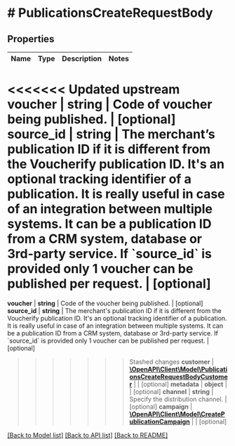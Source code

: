 # # PublicationsCreateRequestBody

## Properties

Name | Type | Description | Notes
------------ | ------------- | ------------- | -------------
<<<<<<< Updated upstream
**voucher** | **string** | Code of voucher being published. | [optional]
**source_id** | **string** | The merchant’s publication ID if it is different from the Voucherify publication ID. It&#39;s an optional tracking identifier of a publication. It is really useful in case of an integration between multiple systems. It can be a publication ID from a CRM system, database or 3rd-party service. If &#x60;source_id&#x60; is provided only 1 voucher can be published per request. | [optional]
=======
**voucher** | **string** | Code of the voucher being published. | [optional]
**source_id** | **string** | The merchant&#39;s publication ID if it is different from the Voucherify publication ID. It&#39;s an optional tracking identifier of a publication. It is really useful in case of an integration between multiple systems. It can be a publication ID from a CRM system, database or 3rd-party service. If &#x60;source_id&#x60; is provided only 1 voucher can be published per request. | [optional]
>>>>>>> Stashed changes
**customer** | [**\OpenAPI\Client\Model\PublicationsCreateRequestBodyCustomer**](PublicationsCreateRequestBodyCustomer.md) |  | [optional]
**metadata** | **object** |  | [optional]
**channel** | **string** | Specify the distribution channel. | [optional]
**campaign** | [**\OpenAPI\Client\Model\CreatePublicationCampaign**](CreatePublicationCampaign.md) |  | [optional]

[[Back to Model list]](../../README.md#models) [[Back to API list]](../../README.md#endpoints) [[Back to README]](../../README.md)
